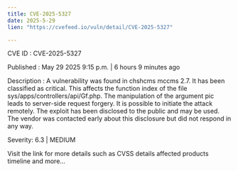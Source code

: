 ```yaml
---
title: CVE-2025-5327
date: 2025-5-29
lien: "https://cvefeed.io/vuln/detail/CVE-2025-5327"

---
```


CVE ID : CVE-2025-5327

Published :  May 29
2025
9:15 p.m. | 6 hours
9 minutes ago

Description : A vulnerability was found in chshcms mccms 2.7. It has been classified as critical. This affects the function index of the file sys/apps/controllers/api/Gf.php. The manipulation of the argument pic leads to server-side request forgery. It is possible to initiate the attack remotely. The exploit has been disclosed to the public and may be used. The vendor was contacted early about this disclosure but did not respond in any way.

Severity: 6.3 | MEDIUM

Visit the link for more details
such as CVSS details
affected products
timeline
and more...
